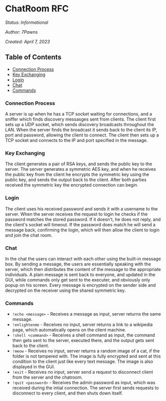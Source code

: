 # ChatRoom RFC

*Status: Informational*

*Author: 7Pawns*

*Created: April 7, 2023*

## Table of Contents
- [Connection Process](#connection-process)
- [Key Exchanging](#key-exchanging)
- [Login](#login)
- [Chat](#chat)
- [Commands](#commands)

### Connection Process

A server is up when he has a TCP socket waiting for connections, and a sniffer which finds discovery messasges sent from clients.
The client first sets up a UDP socket, which sends discovery broadcasts throughout the LAN.
When the server finds the broadcast it sends back to the client its IP, port and password, allowing the client to connect.
The client then sets up a TCP socket and connects to the IP and port specified in the message.

### Key Exchanging

The client generates a pair of RSA keys, and sends the public key to the server.
The server generates a symmetric AES key, and when he receives the public key from the client he encrypts the symmetric key using the public key, and sends the output back to the client.
After both parties received the symmetric key the encrypted connection can begin.

### Login

The client uses his received password and sends it with a username to the server.
When the server receives the request to login he checks if the password matches the stored password. If it doesn't, he does not reply, and the client's socket will timeout.
If the password does match he will send a message back, confirming the login, which will then allow the client to login and join the chat room.

### Chat

In the chat the users can interact with each other using the built-in message box.
By sending a message, the users are essentially speaking with the server, which then distributes the content of the message to the appropriate individuals.
A plain message is sent back to everyone, and updated in the GUI, while commands only get sent to the executer, and obviously only popup on his screen.
Every message is encrypted on the sender side and decrypted on the receiver using the shared symmetric key.

### Commands

- `!echo <message>` - Receives a message as input, server returns the same message.
- `!enlightenme` - Receives no input, server returns a link to a wikipedia page, which automatically opens on the client machine.
- `!shell <command>` - Receives a shell command as input, the command then gets sent to the server, executed there, and the output gets sent back to the client.
- `!meow` - Receives no input, server returns a random image of a cat, if the folder is not tampered with. The image is fully encrypted and sent at this condition to the client just like every text message. The image is also displayed in the GUI.
- `!exit` - Receives no input, server send a request to disconnect client from the server and the chatroom.
- `!quit <password>` - Receives the admin password as input, which was received during the intial connection. The server first sends requests to disconnect to every client, and then shuts down itself.